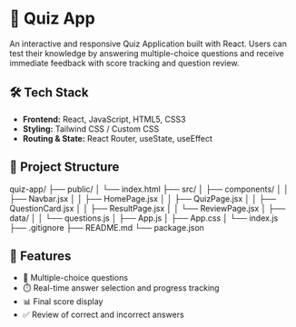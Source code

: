 # 🧠 Quiz App
An interactive and responsive Quiz Application built with React. Users can test their knowledge by answering multiple-choice questions and receive immediate feedback with score tracking and question review.

## 🛠️ Tech Stack
- **Frontend:** React, JavaScript, HTML5, CSS3
- **Styling:** Tailwind CSS / Custom CSS
- **Routing & State:** React Router, useState, useEffect
  
 ## 📂 Project Structure

quiz-app/
├── public/
│ └── index.html
├── src/
│ ├── components/
│ │ ├── Navbar.jsx
│ │ ├── HomePage.jsx
│ │ ├── QuizPage.jsx
│ │ ├── QuestionCard.jsx
│ │ ├── ResultPage.jsx
│ │ └── ReviewPage.jsx
│ ├── data/
│ │ └── questions.js
│ ├── App.js
│ ├── App.css
│ └── index.js
├── .gitignore
├── README.md
└── package.json

## 🚀 Features

- 📝 Multiple-choice questions
- ⏱️ Real-time answer selection and progress tracking
- 📊 Final score display
- ✅ Review of correct and incorrect answers

  
